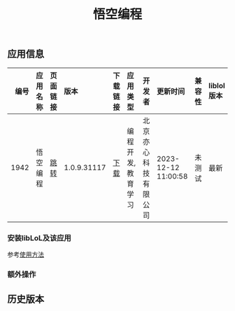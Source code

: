 ﻿---
id: 1942
title: 悟空编程
toc: true
weight: 1942
---

## 应用信息 
|   编号 | 应用名称   | 页面链接                                        | 版本          | 下载链接                                                                                | 应用类型      | 开发者        | 更新时间                | 兼容性   | liblol版本   |
|-----:|:-------|:--------------------------------------------|:------------|:------------------------------------------------------------------------------------|:----------|:-----------|:--------------------|:------|:-----------|
| 1942 | 悟空编程   | [跳转](http://app.loongapps.cn/#/detail/1942) | 1.0.9.31117 | [下载](http://113.24.212.22:8090/upload/file/kingtopcode_1.0.9.31117_loongarch64.deb) | 编程开发,教育学习 | 北京亦心科技有限公司 | 2023-12-12 11:00:58 | 未测试   | 最新         |
### 安装libLoL及该应用 
参考[使用方法](/docs/usage) 
### 额外操作 


## 历史版本 
 